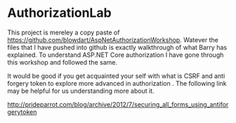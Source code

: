 # AuthorizationLab


This project is mereley a copy paste of https://github.com/blowdart/AspNetAuthorizationWorkshop. 
Watever the files that I have pushed into github is exactly walkthrough of what Barry has explained. 
To understand ASP.NET Core authorization I have gone through this workshop and followed the same.

It would be good if you get acquainted your self with what is CSRF and anti forgery token to explore more advanced in authorization . The following link may be helpful for us understanding more about it.


http://prideparrot.com/blog/archive/2012/7/securing_all_forms_using_antiforgerytoken
